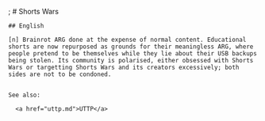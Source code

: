 ;
    # Shorts Wars

    ## English

    [n] Brainrot ARG done at the expense of normal content. Educational shorts are now repurposed as grounds for their meaningless ARG, where people pretend to be themselves while they lie about their USB backups being stolen. Its community is polarised, either obsessed with Shorts Wars or targetting Shorts Wars and its creators excessively; both sides are not to be condoned.


    See also:

      <a href="uttp.md">UTTP</a>






